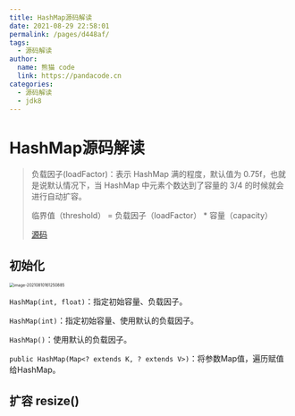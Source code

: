 ```yaml
---
title: HashMap源码解读
date: 2021-08-29 22:58:01
permalink: /pages/d448af/
tags: 
  - 源码解读
author: 
  name: 熊猫 code
  link: https://pandacode.cn
categories: 
  - 源码解读
  - jdk8
---
```


# HashMap源码解读

> 负载因子(loadFactor)：表示 HashMap 满的程度，默认值为 0.75f，也就是说默认情况下，当 HashMap 中元素个数达到了容量的 3/4 的时候就会进行自动扩容。
>
> 临界值（threshold） = 负载因子（loadFactor） \* 容量（capacity）
>
> [源码](http://coderead.pandacode.cn:82/xref/java-8/java/util/HashMap.java)



## 初始化

<img src="https://cdn.jsdelivr.net/gh/guoshunfa/files/blog/202109111301540.png" alt="image-20210810161250885" style="zoom:50%;" />

`HashMap(int, float)`：指定初始容量、负载因子。

`HashMap(int)`：指定初始容量、使用默认的负载因子。

`HashMap()`：使用默认的负载因子。

`public HashMap(Map<? extends K, ? extends V>)`：将参数Map值，遍历赋值给HashMap。

## 扩容 resize()

